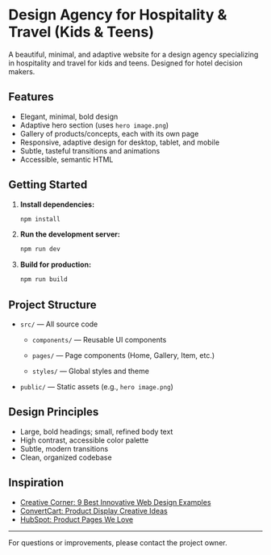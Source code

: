 # Design Agency for Hospitality & Travel (Kids & Teens)

<!-- Trigger redeploy -->

A beautiful, minimal, and adaptive website for a design agency specializing in hospitality and travel for kids and teens. Designed for hotel decision makers.

## Features
- Elegant, minimal, bold design
- Adaptive hero section (uses `hero image.png`)
- Gallery of products/concepts, each with its own page
- Responsive, adaptive design for desktop, tablet, and mobile
- Subtle, tasteful transitions and animations
- Accessible, semantic HTML

## Getting Started

1. **Install dependencies:**
   ```bash
   npm install
   ```
2. **Run the development server:**
   ```bash
   npm run dev
   ```
3. **Build for production:**
   ```bash
   npm run build
   ```

## Project Structure
- `src/` — All source code
  - `components/` — Reusable UI components


  - `pages/` — Page components (Home, Gallery, Item, etc.)
  - `styles/` — Global styles and theme
- `public/` — Static assets (e.g., `hero image.png`)

## Design Principles
- Large, bold headings; small, refined body text
- High contrast, accessible color palette
- Subtle, modern transitions
- Clean, organized codebase

## Inspiration
- [Creative Corner: 9 Best Innovative Web Design Examples](https://www.creativecorner.studio/blog/9-best-innovative-web-design-examples)
- [ConvertCart: Product Display Creative Ideas](https://www.convertcart.com/blog/product-display-creative-ideas)
- [HubSpot: Product Pages We Love](https://blog.hubspot.com/marketing/product-pages-love-list)

---

For questions or improvements, please contact the project owner.
